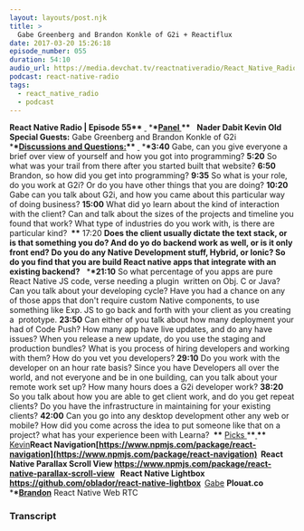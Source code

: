 ```yaml
---
layout: layouts/post.njk
title: >
  Gabe Greenberg and Brandon Konkle of G2i + Reactiflux
date: 2017-03-20 15:26:18
episode_number: 055
duration: 54:10
audio_url: https://media.devchat.tv/reactnativeradio/React_Native_Radio_Episode_55.mp3
podcast: react-native-radio
tags:
  - react_native_radio
  - podcast
---
```


**React Native Radio | Episode 55\*\*** <u> </u> \***\*<u>Panel </u>\*\*** &nbsp; **Nader Dabit Kevin Old Special Guests:** Gabe Greenberg and Brandon Konkle&nbsp;of G2i \***\*<u>Discussions and Questions:</u>\*\*** <u> </u> \***\*3:40** Gabe, can you give everyone a brief over view of yourself and how you got into programming? **5:20** So what was your trail from there after you started built that website? **6:50** Brandon, so how did you get into programming? **9:35** So what is your role, do you work at G2i? Or do you have other things that you are doing? **10:20** Gabe can you talk about G2i, and how you came about this particular way of doing business? **15:00** What did yo learn about the kind of interaction with the client? Can and talk about the sizes of the projects and timeline you found that work? What type of industries do you work with, is there are particular kind? **&nbsp;\*\*** 17:20 **Does the client usually dictate the text stack, or is that something you do? And do yo do backend work as well, or is it only front end? Do you do any Native Development stuff, Hybrid, or Ionic? So do you find that you are build React native apps that integrate with an existing backend?** &nbsp; \***\*21:10** So what percentage of you apps are pure React Native JS code, verse needing a plugin&nbsp; written on Obj. C or Java? Can you talk about your developing cycle? Have you had a chance on any of those apps that don't require custom Native components, to use something like Exp. JS to go back and forth with your client as you creating a&nbsp; prototype. **23:50** Can either of you talk about how many deployment your had of Code Push? How many app have live updates, and do any have issues? When you release a new update, do you use the staging and production bundles? What is you process of hiring developers and working with them? How do you vet you developers? **29:10** Do you work with the developer on an hour rate basis? Since you have Developers all over the world, and not everyone and be in one building, can you talk about your remote work set up? How many hours does a G2i developer work? **38:20** So you talk about how you are able to get client work, and do you get repeat clients? Do you have the infrastructure in maintaining for your existing clients? **42:00** Can you go into any desktop development other any web or mobile? How did you come across the idea to put someone like that on a project? what has your experience been with Learna? **&nbsp;\*\*** <u>Picks </u> \***\*<u> </u>\*\*** <u>Kevin</u>**React Navigation[https://www.npmjs.com/package/react-navigation](https://www.npmjs.com/package/react-navigation)&nbsp; React Native Parallax Scroll View https://www.npmjs.com/package/react-native-parallax-scroll-view &nbsp; React Native Lightbox https://github.com/oblador/react-native-lightbox &nbsp;**<u>Gabe</u> **Plouat.co** &nbsp; \***\*<u>Brandon</u>** React Native Web RTC &nbsp;

### Transcript
